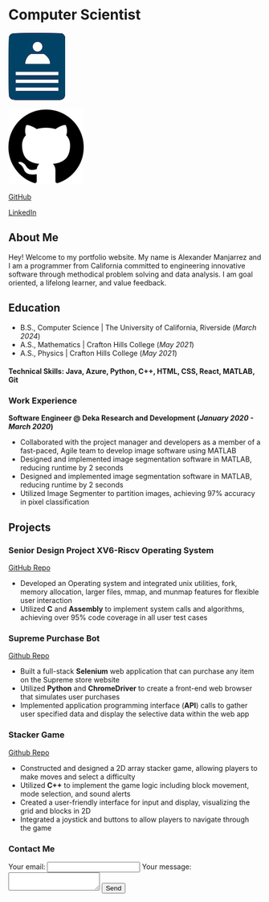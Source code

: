 # Computer Scientist
 [![resm](assets/img/resm.png)](https://docs.google.com/document/d/17Uba_uxj0fzT314dGlBxXnhw6kv3OsvqitN8xb3go4U/edit?usp=sharing)

[![img](assets/img/25231.png)](https://github.com/Alexanderman07)

[GitHub](https://github.com/Alexanderman07)

[LinkedIn](https://www.linkedin.com/in/alexander-manjarrez-70107016a/)


## About Me
Hey! Welcome to my portfolio website. My name is Alexander Manjarrez and I am a programmer from California committed to engineering innovative software through methodical problem solving and data analysis. I am goal oriented, a lifelong learner, and value feedback.

## Education
- B.S., Computer Science | The University of California, Riverside (_March 2024_)
- A.S., Mathematics | Crafton Hills College (_May 2021_)
- A.S., Physics | Crafton Hills College (_May 2021_)

#### Technical Skills: Java, Azure, Python, C++, HTML, CSS, React, MATLAB, Git

### Work Experience
**Software Engineer @ Deka Research and Development (_January 2020 - March 2020_)**
- Collaborated with the project manager and developers as a member of a fast-paced, Agile team to develop image software using MATLAB
- Designed and implemented image segmentation software in MATLAB, reducing runtime by 2 seconds
- Designed and implemented image segmentation software in MATLAB, reducing runtime by 2 seconds
- Utilized Image Segmenter to partition images, achieving 97% accuracy in pixel classification

## Projects
### Senior Design Project XV6-Riscv Operating System
[GitHub Repo](https://github.com/Alexanderman07/Senior-Design-Project-xv6-riscv)

- Developed an Operating system and integrated unix utilities, fork, memory allocation, larger files, mmap, and munmap features for flexible user interaction
- Utilized **C** and **Assembly** to implement system calls and algorithms, achieving over 95% code coverage in all user test cases

### Supreme Purchase Bot
[Github Repo](https://github.com/Alexanderman07/Purchasing-Bot)

- Built a full-stack **Selenium** web application that can purchase any item on the Supreme store website
- Utilized **Python** and **ChromeDriver** to create a front-end web browser that simulates user purchases
- Implemented application programming interface (**API**) calls to gather user specified data and display the selective data within the web app

### Stacker Game
[Github Repo](https://github.com/Alexanderman07/Stacker-Game)

- Constructed and designed a 2D array stacker game, allowing players to make moves and select a difficulty
- Utilized **C++** to implement the game logic including block movement, mode selection, and sound alerts
- Created a user-friendly interface for input and display, visualizing the grid and blocks in 2D
- Integrated a joystick and buttons to allow players to navigate through the game

### Contact Me
<form
  action="https://formspree.io/f/mblrbdvv"
  method="POST"
>
  <label>
    Your email:
    <input type="email" name="email">
  </label>
  <label>
    Your message:
    <textarea name="message"></textarea>
  </label>
  <!-- your other form fields go here -->
  <button type="submit">Send</button>
</form>
